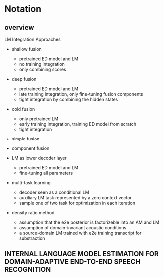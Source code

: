 # Notation

## overview

LM Integration Approaches

- shallow fusion

  - pretrained ED model and LM
  - no training integration
  - only combining scores

- deep fusion

  - pretrained ED model and LM
  - late training integration, only fine-tuning fusion components
  - tight integration by combining the hidden states

- cold fusion

  - only pretrained LM
  - early training integration, training ED model from scratch
  - tight integration

- simple fusion

- component fusion

- LM as lower decoder layer

  - pretrained ED model and LM
  - fine-tuning all parameters

- multi-task learning

  - decoder seen as a conditional LM
  - auxiliary LM task represented by a zero context vector
  - sample one of two task for optimization in each iteration

- density ratio method

  - assumption that the e2e posterior is factorizeble into an AM and LM
  - assumption of domain-invariant acoustic conditions
  - a source-domain LM trained with e2e training transcript for substraction

## INTERNAL LANGUAGE MODEL ESTIMATION FOR DOMAIN-ADAPTIVE END-TO-END SPEECH RECOGNITION

